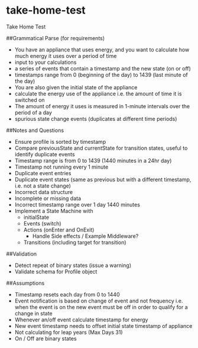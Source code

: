 # take-home-test
Take Home Test

##Grammatical Parse (for requirements)

- You have an appliance that uses energy, and you want to calculate how much energy it uses over a period of time
- input to your calculations
- a series of events that contain a timestamp and the new state (on or off)
- timestamps range from 0 (beginning of the day) to 1439 (last minute of the day)
- You are also given the initial state of the appliance
- calculate the energy use of the appliance i.e. the amount of time it is switched on
- The amount of energy it uses is measured in 1-minute intervals over the period of a day
- spurious state change events (duplicates at different time periods)

##Notes and Questions

- Ensure profile is sorted by timestamp
- Compare previousState and currentState for transition states, useful to identify duplicate events
- Timestamp range is from 0 to 1439 (1440 minutes in a 24hr day)
- Timestamp not running every 1 minute
- Duplicate event entries
- Duplicate event states (same as previous but with a different timestamp, i.e. not a state change)
- Incorrect data structure
- Incomplete or missing data
- Incorrect timestamp range over 1 day 1440 minutes
- Implement a State Machine with
    - initialState
    - Events (switch)
    - Actions (onEnter and OnExit)
        - Handle Side effects / Example Middleware?
    - Transitions (including target for transition)

##Validation

- Detect repeat of binary states (issue a warning)
- Validate schema for Profile object

##Assumptions

- Timestamp resets each day from 0 to 1440
- Event notification is based on change of event and not frequency i.e. when the event is on the new event must be off in order to qualify for a change in state
- Whenever an/off event calculate timestamp for energy
- New event timestamp needs to offset initial state timestamp of appliance
- Not calculating for leap years (Max Days 31)
- On / Off are binary states
